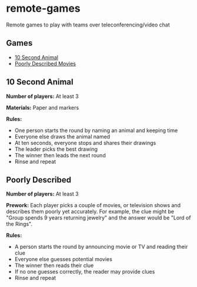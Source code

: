# remote-games
Remote games to play with teams over teleconferencing/video chat

## Games
* [10 Second Animal](#10-Second-Animal)
* [Poorly Described Movies](#Poorly-Described-Movies)

## 10 Second Animal
**Number of players:** At least 3

**Materials:** Paper and markers

**Rules:**

* One person starts the round by naming an animal and keeping time
* Everyone else draws the animal named
* At ten seconds, everyone stops and shares their drawings
* The leader picks the best drawing
* The winner then leads the next round
* Rinse and repeat

## Poorly Described
**Number of players:** At least 3

**Prework:** Each player picks a couple of movies, or television shows and describes them poorly yet accurately. For example, the clue might be "Group spends 9 years returning jewelry" and the answer would be "Lord of the Rings".

**Rules:**

* A person starts the round by announcing movie or TV and reading their clue
* Everyone else guesses potential movies
* The winner then reads their clue
* If no one guesses correctly, the reader may provide clues
* Rinse and repeat




